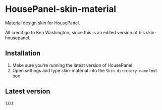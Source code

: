 # HousePanel-skin-material
Material design skin for HousePanel.

All credit go to Ken Washington, since this is an edited version of his skin-housepanel.

## Installation
1. Make sure you're running the latest version of HousePanel
2. Open settings and type skin-material into the `Skin directory name` text box

## Latest version
1.0.1
